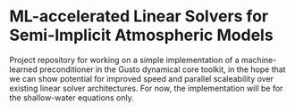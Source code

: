 # ML-accelerated Linear Solvers for Semi-Implicit Atmospheric Models
Project repository for working on a simple implementation of a machine-learned preconditioner in the Gusto dynamical core toolkit, in the hope that we can show potential for improved speed and parallel scaleability over existing linear solver architectures. For now, the implementation will be for the shallow-water equations only.
